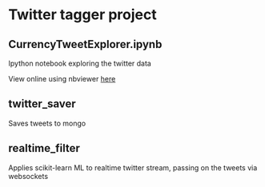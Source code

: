 # Twitter tagger project

## CurrencyTweetExplorer.ipynb

Ipython notebook exploring the twitter data

View online using nbviewer [here](http://nbviewer.ipython.org/github/simw/twitter-tagger/blob/master/CurrencyTweetExplorer.ipynb)

## twitter_saver

Saves tweets to mongo

## realtime_filter

Applies scikit-learn ML to realtime twitter stream, passing on
the tweets via websockets
